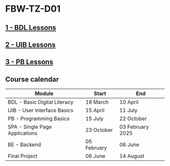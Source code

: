 # FBW-TZ-D01 

## [1 - BDL Lessons](https://github.com/dci-fbw-wd-tz-24-d01/basic-digital-literacy)
## [2 - UIB Lessons](https://github.com/dci-fbw-wd-tz-24-d01/user-interface-basic/)
## [3 - PB Lessons](https://github.com/dci-fbw-wd-tz-24-d01/Programming_Basics/)



## Course calendar

| Module                         | Start       | End |
| ------------------------------ | -------------------------- |---|
| BDL - Basic Digital Literacy   | 18 March | 10 April          |
| UIB - User Interface Basics    | 15 April | 11 July     |
| PB  - Programming Basics       | 15 July | 22 October |
| SPA - Single Page Applications | 23 October | 03 February 2025   |
| BE - Backend                   | 05 February  | 06 June      |
| Final Project                  | 06 June  | 14 August          | 

